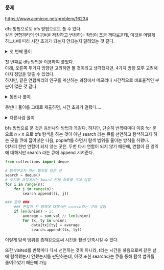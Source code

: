 ### 문제  
https://www.acmicpc.net/problem/16234

dfs 방법으로도 bfs 방법으로도 풀 수 있다.  
같은 연합끼리의 인구들을 저장하고 변경하는 작업이 조금 까다로운데, 이것을 어떻게 하느냐에 따라 시간 초과가 되는지 안되는지 달려있는 것 같다.

<details>
<summary> 첫 번째 풀이 </summary>

```python
import sys
sys.setrecursionlimit(10**9)
n, l, r = map(int, input().split())

data = []
delta = [(0, 1), (1, 0), (0, -1), (-1, 0)]

for i in range(n):
    data.append(list(map(int, input().split())))

visited = [[False] * n for _ in range(n)]

def dfs(x, y, buffer):
    if x < 0 or x >= n or y <0 or y >=n:
        return
    elif visited[x][y]:
        return
    
    buffer.append((x, y))
    visited[x][y] = True
    for dx, dy in delta:
        nx = x + dx
        ny = y + dy
        if 0 <= nx < n and 0 <= ny < n and not visited[nx][ny]:
            if l <= abs(data[x][y] - data[nx][ny]) <= r:
                dfs(nx, ny, buffer)

def move_population(buffer):
    cnt = 0
    area = 0
    for x, y in buffer:
        cnt += 1
        area += data[x][y]
    
    area = area // cnt
    for x, y in buffer:
        data[x][y] = area

result = 0
while True:
    visited = [[False] * n for _ in range(n)]
    flag = False

    for x in range(n):
        for y in range(n):
            buffer = []
            dfs(x, y, buffer)
            if len(buffer) > 1:
                flag = True
                move_population(buffer)
    if flag:
        result += 1
    else:
        break
print(result)

```

</details>

첫 번째로 dfs 방법을 이용하여 풀었다.  
아래, 오른쪽 두가지 방향만 고려하면 될 것이라고 생각했지만, 4가지 방향 모두 고려해야지 정답을 맞출 수 있었다.  
하지만, 같은 연합끼리의 인구를 계산하는 과정에서 메모리나 시간적으로 비효율적인 부분이 많은 것 같다.

<details>
<summary> 동빈나 풀이 </summary>

```python
from collections import deque

n, l, r = map(int, input().split())

graph = []
for _ in range(n):
    graph.append(list(map(int, input().split())))

dx = [-1, 0, 1, 0]
dy = [0, -1, 0, 1]

result = 0

def process(x, y, index):
    united = []
    united.append((x, y))

    q = deque()
    q.append((x, y))
    union[x][y] = index
    summary = graph[x][y]
    count = 1

    while q:
        x, y = q.popleft()
        for i in range(4):
            nx = x + dx[i]
            ny = y + dy[i]

            if 0<= nx < n and 0 <= ny < n and union[nx][ny] == -1:
                if l <= abs(graph[nx][ny] - graph[x][y]) <= r:
                    q.append((nx, ny))
                    union[nx][ny] = index
                    summary += graph[nx][ny]
                    count += 1
                    united.append((nx, ny))

    for i, j in united:
        graph[i][j] = summary // count
    
    return count

total_count = 0

while True:
    union = [[-1] * n for _ in range(n)]
    index = 0
    for i in range(n):
        for j in range(n):
            if union[i][j] == -1:
                process(i, j, index)
                index += 1
    if index == n * n:
        break
    total_count += 1

print(total_count)
```

</details>

동빈나 풀이를 그대로 제출하면, 시간 초과가 걸렸다....

<details>
<summary> 다른사람 풀이 </summary>

```python
from collections import deque
import sys
input = sys.stdin.readline

n, l, r = map(int, input().split())
delta = [(1, 0), (0, 1), (-1, 0), (0, -1)]
data =[]
for _ in range(n):
    data.append(list(map(int, input().split())))
visited = [[-1 for _ in range(n)] for _ in range(n)]

search = deque()
for i in range(n):
    for j in range(n):
        search.append((i, j))

def process(x, y, idx):
    q = deque()
    q.append((x, y))
    union = [(x, y)]
    sum_val = data[x][y]
    visited[x][y] = idx

    while q:
        cx, cy = q.popleft()
        for dx, dy in delta:
            nx = cx + dx
            ny = cy + dy

            if 0 <= nx < n and 0 <= ny < n:
                if visited[nx][ny] != idx and l <= abs(data[cx][cy] - data[nx][ny]) <= r:
                    sum_val += data[nx][ny]
                    q.append((nx, ny))
                    visited[nx][ny] = idx
                    union.append((nx, ny))
    if len(union) > 1:
        average = sum_val // len(union)
        for tx, ty in union:
            data[tx][ty] = average
            search.append((tx, ty))
        return 1
    return 0

t = 0
while True:
    cnt = 0
    for _ in range(len(search)):
        x, y = search.popleft()
        if visited[x][y] != t:
            tmp = process(x, y, t)
            cnt += tmp
    if cnt == 0:
        break
    t += 1

print(t)

```
</details>

bfs 방법으로 푼 것은 동빈나의 방법과 똑같다.
하지만, 단순히 반복때마다 이중 for 문으로 $n \times n$ 으로 bfs 탐색을 하는 것이 아닌 search 라는 큐를 선언하고 탐색하고자 하는 곳을 큐에 집어넣은 다음, popleft를 하면서 탐색 범위를 줄이는 방식을 취했다.  
어차피 한번 연합이 되지 않는 곳은, 두번 다시 연합이 되지 않기 때문에, 연합이 된 영역에 대해서만 search 라는 큐에 append 시켜준다.
```python
from collections import deque

# 탐색하고자 하는 범위를 담은 큐
search = deque()
# 초기화 과정에서는 board 전체 좌표를 큐에 삽입
for i in range(n):
    for j in range(n):
        search.append((i, j))

### 중략 ###
    ### 연합이 된 영역에 대해서만 search라는 큐에 삽입
    if len(union) > 1:
        average = sum_val // len(union)
        for tx, ty in union:
            data[tx][ty] = average
            search.append((tx, ty))

```
이렇게 탐색 범위를 좁혀감으로써 시간을 훨씬 단축시킬 수 있다.  

또한 visited를 반복마다 다시 선언하는 것이 아니라, t라는 시간을 넣음으로써 같은 날에 탐색했는지 안했는지를 판단하는데, 이것 또한 search라는 큐를 통해 탐색 범위를 줄여주었기 때문에 가능